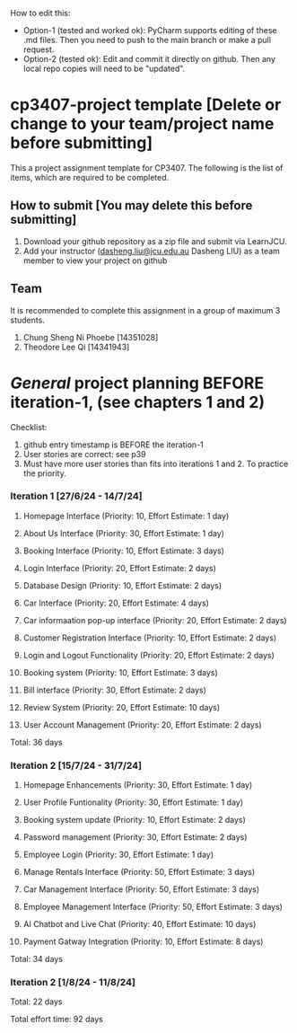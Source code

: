 How to edit this: 
* Option-1 (tested and worked ok): PyCharm supports editing of these .md files. Then you need to push to the main branch or make a pull request.
* Option-2 (tested ok): Edit and commit it directly on github. Then any local repo copies will need to be "updated".

# cp3407-project template [Delete or change to your team/project name before submitting]

This a project assignment template for CP3407. 
The following is the list of items, which are required to be completed.

## How to submit [You may delete this before submitting]

1. Download your github repository as a zip file and submit via LearnJCU.
2. Add your instructor (dasheng.liu@jcu.edu.au Dasheng LIU) as a team member to view your project on github

## Team

It is recommended to complete this assignment in a group of maximum 3 students.
1. Chung Sheng Ni Phoebe [14351028]
2. Theodore Lee Qi [14341943] 



# *General* project planning BEFORE iteration-1, (see chapters 1 and 2)

Checklist: 
1. github entry timestamp is BEFORE the iteration-1
2. User stories are correct: see p39
3. Must have more user stories than fits into iterations 1 and 2. To practice the priority.

### Iteration 1 [27/6/24 - 14/7/24]

1. Homepage Interface (Priority: 10, Effort Estimate: 1 day)

2. About Us Interface (Priority: 30, Effort Estimate: 1 day)

3. Booking Interface (Priority: 10, Effort Estimate: 3 days)

4. Login Interface (Priority: 20, Effort Estimate: 2 days)

5. Database Design (Priority: 10, Effort Estimate: 2 days)

6. Car Interface (Priority: 20, Effort Estimate: 4 days)

7. Car informaation pop-up interface (Priority: 20, Effort Estimate: 2 days)

8. Customer Registration Interface (Priority: 10, Effort Estimate: 2 days)
    
9. Login and Logout Functionality (Priority: 20, Effort Estimate: 2 days)
    
10. Booking system (Priority: 10, Effort Estimate: 3 days)

11. Bill interface (Priority: 30, Effort Estimate: 2 days)

12. Review System (Priority: 20, Effort Estimate: 10 days)

13. User Account Management (Priority: 20, Effort Estimate: 2 days)
   

Total: 36 days


### Iteration 2 [15/7/24 - 31/7/24]
1. Homepage Enhancements (Priority: 30, Effort Estimate: 1 day)
   
2. User Profile Funtionality (Priority: 30, Effort Estimate: 1 day)
    
3. Booking system update (Priority: 10, Effort Estimate: 2 days)

4. Password management (Priority: 30, Effort Estimate: 2 days)

5. Employee Login (Priority: 30, Effort Estimate: 1 day)
    
6. Manage Rentals Interface (Priority: 50, Effort Estimate: 3 days)
 
7. Car Management Interface (Priority: 50, Effort Estimate: 3 days)
   
8. Employee Management Interface (Priority: 50, Effort Estimate: 3 days)

9. AI Chatbot and Live Chat (Priority: 40, Effort Estimate: 10 days)

10. Payment Gatway Integration (Priority: 10, Effort Estimate: 8 days)


Total: 34 days


### Iteration 2 [1/8/24 - 11/8/24]

Total: 22 days

Total effort time: 92 days


